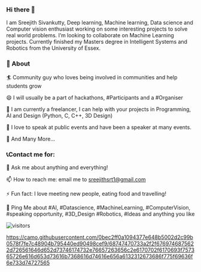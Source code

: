 ### Hi there 👋




I am Sreejith Sivankutty, Deep learning, Machine learning, Data science and Computer vision enthusiast working on some interesting projects to solve real world problems.
I’m looking to collaborate on Machine Learning projects.
Currently finished my Masters degree in Intelligent Systems and Robotics from the University of Essex. 

### 🧐 About


🏄‍ Community guy who loves being involved in communities and help students grow

😄 I will usually be a part of hackathons, #Participants and a #Organiser

🔭 I am currently a freelancer, I can help with your projects in Programming, AI and Design (Python, C, C++, 3D Design)

🌱 I love to speak at public events and have been a speaker at many events. 

👯 And Many More...


### 📞Contact me for:

💬 Ask me about anything and everything!

📫 How to reach me: email me to sreejithsrt1@gmail.com

⚡ Fun fact: I love meeting new people, eating food and travelling!

💬 Ping Me about #AI, #Datascience, #MachineLearning, #ComputerVision, #speaking opportunity, #3D_Design #Robotics, #Ideas and anything you like

![visitors](https://visitor-badge.glitch.me/badge?page_id=page.id)



https://camo.githubusercontent.com/0bec2ff0a1094377e648b5002d2c99b0578f7fe7c48904b795440ed90498cef9/68747470733a2f2f6769746875622d726561646d652d73746174732e76657263656c2e6170702f6170693f757365726e616d653d73616b7368616d74616e656a6132312673686f775f69636f6e733d74727565

<!--
**srt3000/srt3000** is a ✨ _special_ ✨ repository because its `README.md` (this file) appears on your GitHub profile.
